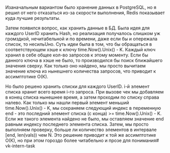 Изаначальным вариантом было хранение данных в PostgreSQL, но я решил от него отказаться из-за скорости выполнения,
Redis показывает куда лучшие результаты.

Затем появился вопрос, как хранить данные в БД. Была идея для каждого UserID хранить Hash,
но реализация получалось слишком уж громздкой, нечитабельной и по времени, даже если бы и опережала список, то несильUно.
Суть идеи была в том, что бы обращаться в соответствующем хэше к ключу time.Now().Unix() - K. Каждый ключ хранил в себе общее кол-во запросов к этому моменту.
Если бы данного ключа в хэше не было, то производился бы поиск ближайшего значения сверху. Как только оно найдено, мы просто вычитаем значение ключа из нынешнего количества запросов, что приводит к ассимптотике О(К).

Но было решено хранить списки для каждого UserID. i-й элемент списка хранит всего время i-го запроса.
При вызове чек мы добавляем в конец списка нынешнее время, а затем проходим по списку справа налево. Как только мы нашли первый элемент меньший 
time.Now().Unix() - K, мы сохраняем следующий индекс в переменную end - это последний элемент списка (с конца) >= time.Now().Unix() - K. Если же такого элемента найдено не было, мы оставляем значение end равным индексу последнего элемента списка. Затем, мы просто выполняем проверку, больше ли количество элементов в интервале [end, len(vals)) чем N. Это решение приводит к той же ассимптотике О(К), но при этом гороздо более читабельно и прозе для понимания# vk-intern-task
